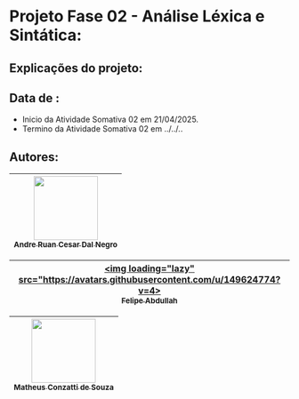 # Projeto Fase 02 - Análise Léxica e Sintática:

## Explicações do projeto:


## Data de :

- Inicio da Atividade Somativa 02 em 21/04/2025.
- Termino da Atividade Somativa 02 em ../../..

## Autores:

| [<img loading="lazy" src="https://avatars.githubusercontent.com/u/87741591?v=4" width=115><br><sub>Andre Ruan Cesar Dal Negro</sub>](https://github.com/wnexous) |  
| :---: |

| [<img loading="lazy" src="https://avatars.githubusercontent.com/u/149624774?v=4><br><sub>Felipe Abdullah</sub>](https://github.com/FelipeAbdullah) |  
| :---: |

| [<img loading="lazy" src="https://avatars.githubusercontent.com/u/73480995?s=400&u=59cdf2580e9db08617dd13ea6b14e5ed2086fde8&v=4" width=115><br><sub>Matheus Conzatti de Souza</sub>](https://github.com/Matheus-Conzatti) |  
| :---: |